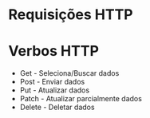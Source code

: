 # Requisições HTTP

# Verbos HTTP
- Get - Seleciona/Buscar dados
- Post - Enviar dados
- Put - Atualizar dados
- Patch - Atualizar parcialmente dados
- Delete - Deletar dados

